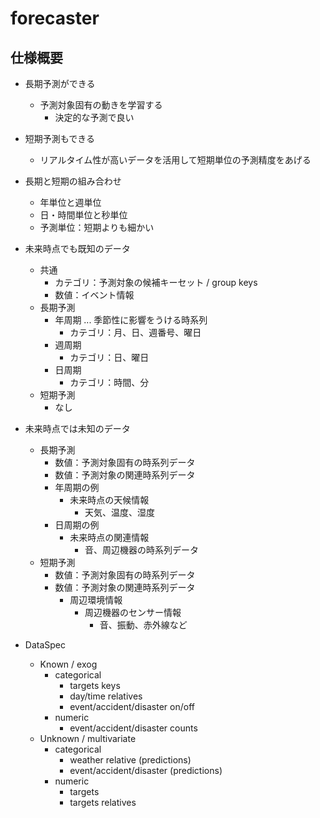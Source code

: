 # forecaster

## 仕様概要

- 長期予測ができる
    - 予測対象固有の動きを学習する
        - 決定的な予測で良い
- 短期予測もできる
    - リアルタイム性が高いデータを活用して短期単位の予測精度をあげる
- 長期と短期の組み合わせ
    - 年単位と週単位
    - 日・時間単位と秒単位
    - 予測単位：短期よりも細かい

- 未来時点でも既知のデータ
    - 共通
        - カテゴリ：予測対象の候補キーセット / group keys
        - 数値：イベント情報
    - 長期予測
        - 年周期 ... 季節性に影響をうける時系列
            - カテゴリ：月、日、週番号、曜日
        - 週周期
            - カテゴリ：日、曜日
        - 日周期
            - カテゴリ：時間、分
    - 短期予測
        - なし
- 未来時点では未知のデータ
    - 長期予測
        - 数値：予測対象固有の時系列データ
        - 数値：予測対象の関連時系列データ
        - 年周期の例
            - 未来時点の天候情報
                - 天気、温度、湿度
        - 日周期の例
            - 未来時点の関連情報
                - 音、周辺機器の時系列データ
    - 短期予測
        - 数値：予測対象固有の時系列データ
        - 数値：予測対象の関連時系列データ
            - 周辺環境情報
                - 周辺機器のセンサー情報
                    - 音、振動、赤外線など


- DataSpec
    - Known / exog
        - categorical
            - targets keys
            - day/time relatives
            - event/accident/disaster on/off
        - numeric
            - event/accident/disaster counts
    - Unknown / multivariate
        - categorical
            - weather relative (predictions)
            - event/accident/disaster (predictions)
        - numeric
            - targets
            - targets relatives


